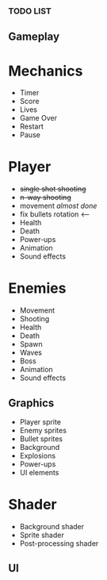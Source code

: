### TODO LIST
## Gameplay

# Mechanics

- Timer
- Score
- Lives
- Game Over
- Restart
- Pause

# Player

- ~~single shot shooting~~
- ~~n-way shooting~~
- movement *almost done*
- fix bullets rotation <--
- Health
- Death
- Power-ups
- Animation
- Sound effects

# Enemies

- Movement
- Shooting
- Health
- Death
- Spawn
- Waves
- Boss
- Animation
- Sound effects



## Graphics

- Player sprite
- Enemy sprites
- Bullet sprites
- Background
- Explosions
- Power-ups
- UI elements

# Shader

- Background shader
- Sprite shader
- Post-processing shader

## UI
